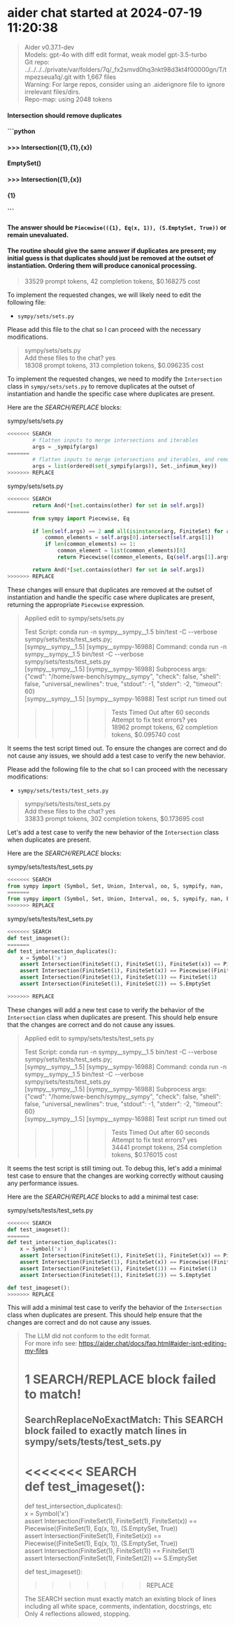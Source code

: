 
# aider chat started at 2024-07-19 11:20:38

> Aider v0.37.1-dev  
> Models: gpt-4o with diff edit format, weak model gpt-3.5-turbo  
> Git repo: ../../../../private/var/folders/7q/_fx2smvd0hq3nkt98d3kt4f00000gn/T/tmpezseua1q/.git with 1,667 files  
> Warning: For large repos, consider using an .aiderignore file to ignore irrelevant files/dirs.  
> Repo-map: using 2048 tokens  

#### Intersection should remove duplicates  
#### ```python  
#### >>> Intersection({1},{1},{x})  
#### EmptySet()  
#### >>> Intersection({1},{x})  
#### {1}  
#### ```  
#### The answer should be `Piecewise(({1}, Eq(x, 1)), (S.EmptySet, True))` or remain unevaluated.  
####   
#### The routine should give the same answer if duplicates are present; my initial guess is that duplicates should just be removed at the outset of instantiation. Ordering them will produce canonical processing.  
> 33529 prompt tokens, 42 completion tokens, $0.168275 cost  

To implement the requested changes, we will likely need to edit the following file:

- `sympy/sets/sets.py`

Please add this file to the chat so I can proceed with the necessary modifications.

> sympy/sets/sets.py  
> Add these files to the chat? yes  
> 18308 prompt tokens, 313 completion tokens, $0.096235 cost  

To implement the requested changes, we need to modify the `Intersection` class in `sympy/sets/sets.py` to remove duplicates at the outset of instantiation and handle the specific case where duplicates are present.

Here are the *SEARCH/REPLACE* blocks:

sympy/sets/sets.py
```python
<<<<<<< SEARCH
        # flatten inputs to merge intersections and iterables
        args = _sympify(args)
=======
        # flatten inputs to merge intersections and iterables, and remove duplicates
        args = list(ordered(set(_sympify(args)), Set._infimum_key))
>>>>>>> REPLACE
```

sympy/sets/sets.py
```python
<<<<<<< SEARCH
        return And(*[set.contains(other) for set in self.args])
=======
        from sympy import Piecewise, Eq

        if len(self.args) == 2 and all(isinstance(arg, FiniteSet) for arg in self.args):
            common_elements = self.args[0].intersect(self.args[1])
            if len(common_elements) == 1:
                common_element = list(common_elements)[0]
                return Piecewise((common_elements, Eq(self.args[1].args[0], common_element)), (S.EmptySet, True))

        return And(*[set.contains(other) for set in self.args])
>>>>>>> REPLACE
```

These changes will ensure that duplicates are removed at the outset of instantiation and handle the specific case where duplicates are present, returning the appropriate `Piecewise` expression.

> Applied edit to sympy/sets/sets.py  
>   
> Test Script: conda run -n sympy__sympy__1.5  bin/test -C --verbose sympy/sets/tests/test_sets.py;  
> [sympy__sympy__1.5] [sympy__sympy-16988] Command: conda run -n sympy__sympy__1.5 bin/test -C --verbose sympy/sets/tests/test_sets.py   
> [sympy__sympy__1.5] [sympy__sympy-16988] Subprocess args: {"cwd": "/home/swe-bench/sympy__sympy", "check": false, "shell": false, "universal_newlines": true, "stdout": -1, "stderr": -2, "timeout": 60}   
> [sympy__sympy__1.5] [sympy__sympy-16988] Test script run timed out   
> >>>>> Tests Timed Out after 60 seconds  
> Attempt to fix test errors? yes  
> 18962 prompt tokens, 62 completion tokens, $0.095740 cost  

It seems the test script timed out. To ensure the changes are correct and do not cause any issues, we should add a test case to verify the new behavior. 

Please add the following file to the chat so I can proceed with the necessary modifications:

- `sympy/sets/tests/test_sets.py`

> sympy/sets/tests/test_sets.py  
> Add these files to the chat? yes  
> 33833 prompt tokens, 302 completion tokens, $0.173695 cost  

Let's add a test case to verify the new behavior of the `Intersection` class when duplicates are present.

Here are the *SEARCH/REPLACE* blocks:

sympy/sets/tests/test_sets.py
```python
<<<<<<< SEARCH
from sympy import (Symbol, Set, Union, Interval, oo, S, sympify, nan,
=======
from sympy import (Symbol, Set, Union, Interval, oo, S, sympify, nan, Piecewise,
>>>>>>> REPLACE
```

sympy/sets/tests/test_sets.py
```python
<<<<<<< SEARCH
def test_imageset():
=======
def test_intersection_duplicates():
    x = Symbol('x')
    assert Intersection(FiniteSet(1), FiniteSet(1), FiniteSet(x)) == Piecewise((FiniteSet(1), Eq(x, 1)), (S.EmptySet, True))
    assert Intersection(FiniteSet(1), FiniteSet(x)) == Piecewise((FiniteSet(1), Eq(x, 1)), (S.EmptySet, True))
    assert Intersection(FiniteSet(1), FiniteSet(1)) == FiniteSet(1)
    assert Intersection(FiniteSet(1), FiniteSet(2)) == S.EmptySet

>>>>>>> REPLACE
```

These changes will add a new test case to verify the behavior of the `Intersection` class when duplicates are present. This should help ensure that the changes are correct and do not cause any issues.

> Applied edit to sympy/sets/tests/test_sets.py  
>   
> Test Script: conda run -n sympy__sympy__1.5  bin/test -C --verbose sympy/sets/tests/test_sets.py;  
> [sympy__sympy__1.5] [sympy__sympy-16988] Command: conda run -n sympy__sympy__1.5 bin/test -C --verbose sympy/sets/tests/test_sets.py   
> [sympy__sympy__1.5] [sympy__sympy-16988] Subprocess args: {"cwd": "/home/swe-bench/sympy__sympy", "check": false, "shell": false, "universal_newlines": true, "stdout": -1, "stderr": -2, "timeout": 60}   
> [sympy__sympy__1.5] [sympy__sympy-16988] Test script run timed out   
> >>>>> Tests Timed Out after 60 seconds  
> Attempt to fix test errors? yes  
> 34441 prompt tokens, 254 completion tokens, $0.176015 cost  

It seems the test script is still timing out. To debug this, let's add a minimal test case to ensure that the changes are working correctly without causing any performance issues.

Here are the *SEARCH/REPLACE* blocks to add a minimal test case:

sympy/sets/tests/test_sets.py
```python
<<<<<<< SEARCH
def test_imageset():
=======
def test_intersection_duplicates():
    x = Symbol('x')
    assert Intersection(FiniteSet(1), FiniteSet(1), FiniteSet(x)) == Piecewise((FiniteSet(1), Eq(x, 1)), (S.EmptySet, True))
    assert Intersection(FiniteSet(1), FiniteSet(x)) == Piecewise((FiniteSet(1), Eq(x, 1)), (S.EmptySet, True))
    assert Intersection(FiniteSet(1), FiniteSet(1)) == FiniteSet(1)
    assert Intersection(FiniteSet(1), FiniteSet(2)) == S.EmptySet

def test_imageset():
>>>>>>> REPLACE
```

This will add a minimal test case to verify the behavior of the `Intersection` class when duplicates are present. This should help ensure that the changes are correct and do not cause any issues.

> The LLM did not conform to the edit format.  
> For more info see: https://aider.chat/docs/faq.html#aider-isnt-editing-my-files  
> # 1 SEARCH/REPLACE block failed to match!  
>   
> ## SearchReplaceNoExactMatch: This SEARCH block failed to exactly match lines in sympy/sets/tests/test_sets.py  
> <<<<<<< SEARCH  
> def test_imageset():  
> =======  
> def test_intersection_duplicates():  
>     x = Symbol('x')  
>     assert Intersection(FiniteSet(1), FiniteSet(1), FiniteSet(x)) == Piecewise((FiniteSet(1), Eq(x, 1)), (S.EmptySet, True))  
>     assert Intersection(FiniteSet(1), FiniteSet(x)) == Piecewise((FiniteSet(1), Eq(x, 1)), (S.EmptySet, True))  
>     assert Intersection(FiniteSet(1), FiniteSet(1)) == FiniteSet(1)  
>     assert Intersection(FiniteSet(1), FiniteSet(2)) == S.EmptySet  
>   
> def test_imageset():  
> >>>>>>> REPLACE  
>   
> The SEARCH section must exactly match an existing block of lines including all white space, comments, indentation, docstrings, etc  
> Only 4 reflections allowed, stopping.  
